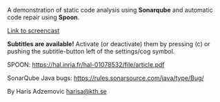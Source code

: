 A demonstration of static code analysis using **Sonarqube** and automatic code repair using **Spoon**.

[Link to screencast](https://www.youtube.com/watch?v=b28sLxTw6dU&t=)

**Subtitles are available!** Activate (or deactivate) them by pressing (c) or pushing the subtitle-button left of the settings/cog symbol.

SPOON: https://hal.inria.fr/hal-01078532/file/article.pdf

SonarQube Java bugs: https://rules.sonarsource.com/java/type/Bug/

By Haris Adzemovic harisa@kth.se
